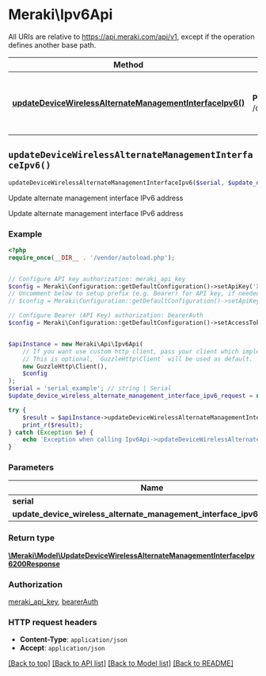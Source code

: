# Meraki\Ipv6Api

All URIs are relative to https://api.meraki.com/api/v1, except if the operation defines another base path.

| Method | HTTP request | Description |
| ------------- | ------------- | ------------- |
| [**updateDeviceWirelessAlternateManagementInterfaceIpv6()**](Ipv6Api.md#updateDeviceWirelessAlternateManagementInterfaceIpv6) | **PUT** /devices/{serial}/wireless/alternateManagementInterface/ipv6 | Update alternate management interface IPv6 address |


## `updateDeviceWirelessAlternateManagementInterfaceIpv6()`

```php
updateDeviceWirelessAlternateManagementInterfaceIpv6($serial, $update_device_wireless_alternate_management_interface_ipv6_request): \Meraki\Model\UpdateDeviceWirelessAlternateManagementInterfaceIpv6200Response
```

Update alternate management interface IPv6 address

Update alternate management interface IPv6 address

### Example

```php
<?php
require_once(__DIR__ . '/vendor/autoload.php');


// Configure API key authorization: meraki_api_key
$config = Meraki\Configuration::getDefaultConfiguration()->setApiKey('X-Cisco-Meraki-API-Key', 'YOUR_API_KEY');
// Uncomment below to setup prefix (e.g. Bearer) for API key, if needed
// $config = Meraki\Configuration::getDefaultConfiguration()->setApiKeyPrefix('X-Cisco-Meraki-API-Key', 'Bearer');

// Configure Bearer (API Key) authorization: bearerAuth
$config = Meraki\Configuration::getDefaultConfiguration()->setAccessToken('YOUR_ACCESS_TOKEN');


$apiInstance = new Meraki\Api\Ipv6Api(
    // If you want use custom http client, pass your client which implements `GuzzleHttp\ClientInterface`.
    // This is optional, `GuzzleHttp\Client` will be used as default.
    new GuzzleHttp\Client(),
    $config
);
$serial = 'serial_example'; // string | Serial
$update_device_wireless_alternate_management_interface_ipv6_request = new \Meraki\Model\UpdateDeviceWirelessAlternateManagementInterfaceIpv6Request(); // \Meraki\Model\UpdateDeviceWirelessAlternateManagementInterfaceIpv6Request

try {
    $result = $apiInstance->updateDeviceWirelessAlternateManagementInterfaceIpv6($serial, $update_device_wireless_alternate_management_interface_ipv6_request);
    print_r($result);
} catch (Exception $e) {
    echo 'Exception when calling Ipv6Api->updateDeviceWirelessAlternateManagementInterfaceIpv6: ', $e->getMessage(), PHP_EOL;
}
```

### Parameters

| Name | Type | Description  | Notes |
| ------------- | ------------- | ------------- | ------------- |
| **serial** | **string**| Serial | |
| **update_device_wireless_alternate_management_interface_ipv6_request** | [**\Meraki\Model\UpdateDeviceWirelessAlternateManagementInterfaceIpv6Request**](../Model/UpdateDeviceWirelessAlternateManagementInterfaceIpv6Request.md)|  | [optional] |

### Return type

[**\Meraki\Model\UpdateDeviceWirelessAlternateManagementInterfaceIpv6200Response**](../Model/UpdateDeviceWirelessAlternateManagementInterfaceIpv6200Response.md)

### Authorization

[meraki_api_key](../../README.md#meraki_api_key), [bearerAuth](../../README.md#bearerAuth)

### HTTP request headers

- **Content-Type**: `application/json`
- **Accept**: `application/json`

[[Back to top]](#) [[Back to API list]](../../README.md#endpoints)
[[Back to Model list]](../../README.md#models)
[[Back to README]](../../README.md)
